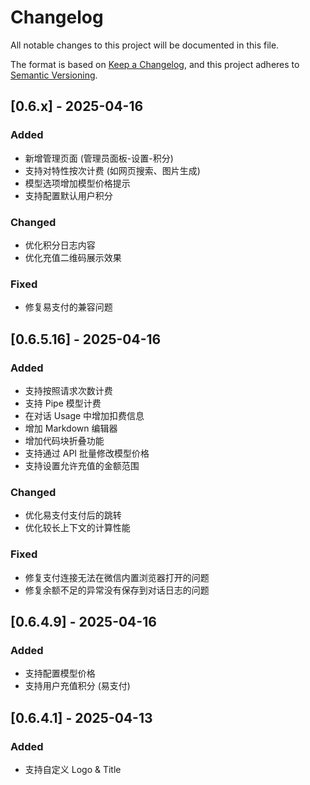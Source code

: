 # Changelog

All notable changes to this project will be documented in this file.

The format is based on [Keep a Changelog](https://keepachangelog.com/en/1.1.0/),
and this project adheres to [Semantic Versioning](https://semver.org/spec/v2.0.0.html).

## [0.6.x] - 2025-04-16

### Added

- 新增管理页面 (管理员面板-设置-积分)
- 支持对特性按次计费 (如网页搜索、图片生成)
- 模型选项增加模型价格提示
- 支持配置默认用户积分

### Changed

- 优化积分日志内容
- 优化充值二维码展示效果

### Fixed

- 修复易支付的兼容问题

## [0.6.5.16] - 2025-04-16

### Added

- 支持按照请求次数计费
- 支持 Pipe 模型计费
- 在对话 Usage 中增加扣费信息
- 增加 Markdown 编辑器
- 增加代码块折叠功能
- 支持通过 API 批量修改模型价格
- 支持设置允许充值的金额范围

### Changed

- 优化易支付支付后的跳转
- 优化较长上下文的计算性能

### Fixed

- 修复支付连接无法在微信内置浏览器打开的问题
- 修复余额不足的异常没有保存到对话日志的问题

## [0.6.4.9] - 2025-04-16

### Added

- 支持配置模型价格
- 支持用户充值积分 (易支付)

## [0.6.4.1] - 2025-04-13

### Added

- 支持自定义 Logo & Title
